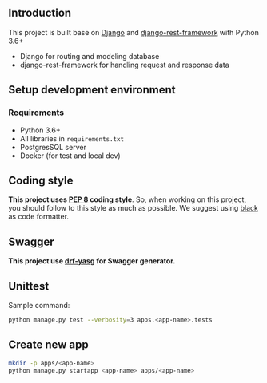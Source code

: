 ## Introduction
This project is built base on [Django](https://www.djangoproject.com/) and [django-rest-framework](http://www.django-rest-framework.org/) with Python 3.6+

* Django for routing and modeling database
* django-rest-framework for handling request and response data

## Setup development environment
### Requirements

* Python 3.6+
* All libraries in `requirements.txt`
* PostgresSQL server
* Docker (for test and local dev)

## Coding style

**This project uses [PEP 8](https://www.python.org/dev/peps/pep-0008/) coding style**. So, when working on this project, you should follow to this style as much as possible. We suggest using [black](https://github.com/psf/black) as code formatter.

## Swagger

**This project use [drf-yasg](https://drf-yasg.readthedocs.io/en/stable/) for Swagger generator.**

## Unittest

Sample command:

```bash
python manage.py test --verbosity=3 apps.<app-name>.tests
```

## Create new app
```bash
mkdir -p apps/<app-name>
python manage.py startapp <app-name> apps/<app-name>
```